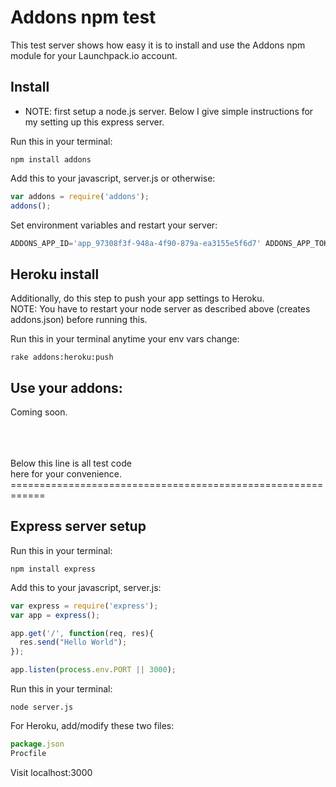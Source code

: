 # Addons npm test

This test server shows how easy it is to install and use the Addons npm module for your Launchpack.io account.

## Install

* NOTE: first setup a node.js server. Below I give simple instructions for my setting up this express server.

Run this in your terminal:
``` shell
npm install addons
```

Add this to your javascript, server.js or otherwise:
``` javascript
var addons = require('addons');
addons();
```

Set environment variables and restart your server:
``` javascript
ADDONS_APP_ID='app_97308f3f-948a-4f90-879a-ea3155e5f6d7' ADDONS_APP_TOKEN='pyw5WBzdfFBh5ta5K63g' node server.js
```

## Heroku install

Additionally, do this step to push your app settings to Heroku.<br />
NOTE: You have to restart your node server as described above (creates addons.json) before running this.

Run this in your terminal anytime your env vars change:
``` shell
rake addons:heroku:push
```

## Use your addons:

Coming soon.



<br />
<br />
<br />
Below this line is all test code<br />here for your convenience.
============================================================




## Express server setup

Run this in your terminal:
``` shell
npm install express
```

Add this to your javascript, server.js:
``` javascript
var express = require('express');
var app = express();

app.get('/', function(req, res){
  res.send("Hello World");
});

app.listen(process.env.PORT || 3000);
```

Run this in your terminal:
``` shell
node server.js
```

For Heroku, add/modify these two files:
``` javascript
package.json
Procfile
```

Visit localhost:3000

